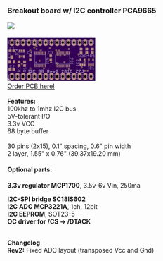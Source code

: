 <h3>Breakout board w/  I2C controller PCA9665</h3> 
<a href="http://ridetheclown.com/downloads/20150628_IMG_2858_ACR.jpg"><img src="http://ridetheclown.com/downloads/20150628_IMG_2858_ACR.jpg" width="400"></a><br>
<br><a href="https://oshpark.com/profiles/ZigZagJoe"><img width="200" src="top-r2.png"><br>Order PCB here!</a><br><br><b>Features:</b><br>
100khz to 1mhz I2C bus<br>
5V-tolerant I/O<br>
3.3v VCC<br>
68 byte buffer<br><br>
30 pins (2x15),  0.1" spacing,  0.6" pin width<br>2 layer, 1.55" x 0.76" (39.37x19.20 mm)<br>

<h4>Optional parts:</h4>
<b>3.3v regulator MCP1700</b>, 3.5v-6v Vin, 250ma<br>

<b>I2C-SPI bridge SC18IS602</b><br>
<b>I2C ADC MCP3221A</b>, 1ch, 12bit<br>
<b>I2C EEPROM</b>, SOT23-5<br>
<b>OC driver for /CS -> /DTACK</b><br>

<br><b>Changelog</b><br>
<b>Rev2:</b> Fixed ADC layout (transposed Vcc and Gnd)</br>
